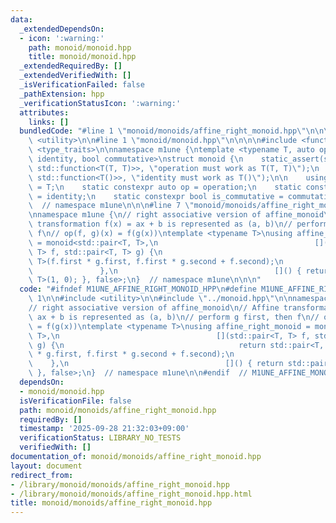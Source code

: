```yaml
---
data:
  _extendedDependsOn:
  - icon: ':warning:'
    path: monoid/monoid.hpp
    title: monoid/monoid.hpp
  _extendedRequiredBy: []
  _extendedVerifiedWith: []
  _isVerificationFailed: false
  _pathExtension: hpp
  _verificationStatusIcon: ':warning:'
  attributes:
    links: []
  bundledCode: "#line 1 \"monoid/monoids/affine_right_monoid.hpp\"\n\n\n\n#include\
    \ <utility>\n\n#line 1 \"monoid/monoid.hpp\"\n\n\n\n#include <functional>\n#include\
    \ <type_traits>\n\nnamespace m1une {\ntemplate <typename T, auto operation, auto\
    \ identity, bool commutative>\nstruct monoid {\n    static_assert(std::is_convertible_v<decltype(operation),\
    \ std::function<T(T, T)>>, \"operation must work as T(T, T)\");\n    static_assert(std::is_convertible_v<decltype(identity),\
    \ std::function<T()>>, \"identity must work as T()\");\n\n    using value_type\
    \ = T;\n    static constexpr auto op = operation;\n    static constexpr auto id\
    \ = identity;\n    static constexpr bool is_commutative = commutative;\n};\n}\
    \  // namespace m1une\n\n\n#line 7 \"monoid/monoids/affine_right_monoid.hpp\"\n\
    \nnamespace m1une {\n// right associative version of affine_monoid\n// Affine\
    \ transformation f(x) = ax + b is represented as (a, b)\n// perform g first, then\
    \ f\n// op(f, g)(x) = f(g(x))\ntemplate <typename T>\nusing affine_right_monoid\
    \ = monoid<std::pair<T, T>,\n                                   [](std::pair<T,\
    \ T> f, std::pair<T, T> g) {\n                                       return std::pair<T,\
    \ T>(f.first * g.first, f.first * g.second + f.second);\n                    \
    \               },\n                                   []() { return std::pair<T,\
    \ T>(1, 0); }, false>;\n}  // namespace m1une\n\n\n"
  code: "#ifndef M1UNE_AFFINE_RIGHT_MONOID_HPP\n#define M1UNE_AFFINE_RIGHT_MONOID_HPP\
    \ 1\n\n#include <utility>\n\n#include \"../monoid.hpp\"\n\nnamespace m1une {\n\
    // right associative version of affine_monoid\n// Affine transformation f(x) =\
    \ ax + b is represented as (a, b)\n// perform g first, then f\n// op(f, g)(x)\
    \ = f(g(x))\ntemplate <typename T>\nusing affine_right_monoid = monoid<std::pair<T,\
    \ T>,\n                                   [](std::pair<T, T> f, std::pair<T, T>\
    \ g) {\n                                       return std::pair<T, T>(f.first\
    \ * g.first, f.first * g.second + f.second);\n                               \
    \    },\n                                   []() { return std::pair<T, T>(1, 0);\
    \ }, false>;\n}  // namespace m1une\n\n#endif  // M1UNE_AFFINE_MONOID_HPP\n"
  dependsOn:
  - monoid/monoid.hpp
  isVerificationFile: false
  path: monoid/monoids/affine_right_monoid.hpp
  requiredBy: []
  timestamp: '2025-09-28 21:32:03+09:00'
  verificationStatus: LIBRARY_NO_TESTS
  verifiedWith: []
documentation_of: monoid/monoids/affine_right_monoid.hpp
layout: document
redirect_from:
- /library/monoid/monoids/affine_right_monoid.hpp
- /library/monoid/monoids/affine_right_monoid.hpp.html
title: monoid/monoids/affine_right_monoid.hpp
---
```

